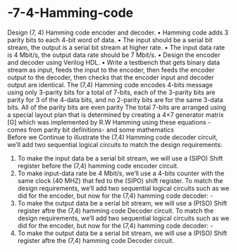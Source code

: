 # -7-4-Hamming-code
Design (7, 4) Hamming code encoder and decoder.
• Hamming code adds 3 parity bits to each 4-bit word of data.
• The input should be a serial bit stream, the output is a serial bit stream at
higher rate.
• The input data rate is 4 Mbit/s, the output data rate should be 7 Mbit/s.
• Design the encoder and decoder using Verilog HDL.
• Write a testbench that gets binary data stream as input, feeds the input to
the encoder, then feeds the encoder output to the decoder, then checks
that the encoder input and decoder output are identical.
The (7,4) Hamming code encodes 4-bits message using only 3-parity bits for a total of 7-bits, each of the 3-parity bits are parity for 3 of the 4-data bits, and no 2-parity bits are for the same 3-data bits. All of the parity bits are even parity   The total 7-bits are arranged using a special layout plan that is determined by creating a 4×7 generator matrix [G] which was implemented by R.W Hamming using these equations -comes from parity bit definitions- and some mathematics   
Before we Continue to illustrate the (7,4) Hamming code decoder circuit, we’ll add two sequential logical circuits to match the design requirements: 
1.	To make the input data be a serial bit stream, we will use a (SIPO) Shift register before the (7,4) hamming code encoder circuit. 
2.	To make input-data rate be 4 Mbit/s, we’ll use a 4-bits counter with the same clock (40 MHZ) that fed to the (SIPO) shift register. 
To match the design requirements, we’ll add two sequential logical circuits such as we did for the encoder, but now for the (7,4) hamming code decoder: -
1.	To make the output data be a serial bit stream, we will use a (PISO) Shift register aftre the (7,4) hamming code Decoder circuit.
To match the design requirements, we’ll add two sequential logical circuits such as we did for the encoder, but now for the (7,4) hamming code decoder: -
1.	To make the output data be a serial bit stream, we will use a (PISO) Shift register aftre the (7,4) hamming code Decoder circuit.

